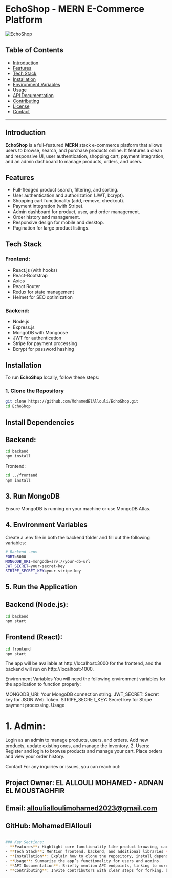 # EchoShop - MERN E-Commerce Platform

![EchoShop](.png) <!-- Add a relevant logo or image for your project -->

## Table of Contents

- [Introduction](#introduction)
- [Features](#features)
- [Tech Stack](#tech-stack)
- [Installation](#installation)
- [Environment Variables](#environment-variables)
- [Usage](#usage)
- [API Documentation](#api-documentation)
- [Contributing](#contributing)
- [License](#license)
- [Contact](#contact)

---

## Introduction

**EchoShop** is a full-featured **MERN** stack e-commerce platform that allows users to browse, search, and purchase products online. It features a clean and responsive UI, user authentication, shopping cart, payment integration, and an admin dashboard to manage products, orders, and users.

## Features

- Full-fledged product search, filtering, and sorting.
- User authentication and authorization (JWT, bcrypt).
- Shopping cart functionality (add, remove, checkout).
- Payment integration (with Stripe).
- Admin dashboard for product, user, and order management.
- Order history and management.
- Responsive design for mobile and desktop.
- Pagination for large product listings.

## Tech Stack

### Frontend:
- React.js (with hooks)
- React-Bootstrap
- Axios
- React Router
- Redux for state management
- Helmet for SEO optimization

### Backend:
- Node.js
- Express.js
- MongoDB with Mongoose
- JWT for authentication
- Stripe for payment processing
- Bcrypt for password hashing

## Installation

To run **EchoShop** locally, follow these steps:

### 1. Clone the Repository
```bash
git clone https://github.com/MohamedElAllouli/EchoShop.git
cd EchoShop
```

## Install Dependencies


## Backend:

```bash
cd backend
npm install
```
Frontend:

```bash
cd ../frontend
npm install
```

## 3. Run MongoDB
Ensure MongoDB is running on your machine or use MongoDB Atlas.

## 4. Environment Variables
Create a .env file in both the backend folder and fill out the following variables:

```bash
# Backend .env
PORT=5000
MONGODB_URI=mongodb+srv://your-db-url
JWT_SECRET=your-secret-key
STRIPE_SECRET_KEY=your-stripe-key
```
## 5. Run the Application
## Backend (Node.js):

```bash
cd backend
npm start

```
## Frontend (React):
```bash
cd frontend
npm start
```
The app will be available at http://localhost:3000 for the frontend, and the backend will run on http://localhost:4000.

Environment Variables
You will need the following environment variables for the application to function properly:

MONGODB_URI: Your MongoDB connection string.
JWT_SECRET: Secret key for JSON Web Token.
STRIPE_SECRET_KEY: Secret key for Stripe payment processing.
Usage
# 1. Admin:
Login as an admin to manage products, users, and orders.
Add new products, update existing ones, and manage the inventory.
2. Users:
Register and login to browse products and manage your cart.
Place orders and view your order history.




Contact
For any inquiries or issues, you can reach out:

## Project Owner: EL ALLOULI MOHAMED - ADNAN EL MOUSTAGHFIR
## Email: alloulialloulimohamed2023@gmail.com
## GitHub: MohamedElAllouli

```bash

### Key Sections:
- **Features**: Highlight core functionality like product browsing, cart, and admin features.
- **Tech Stack**: Mention frontend, backend, and additional libraries (React, Redux, Node.js, MongoDB, etc.).
- **Installation**: Explain how to clone the repository, install dependencies, set up environment variables, and run the project.
- **Usage**: Summarize the app’s functionality for users and admins.
- **API Documentation**: Briefly mention API endpoints, linking to more detailed docs if needed.
- **Contributing**: Invite contributors with clear steps for forking, branching, and pull requests.

```